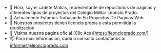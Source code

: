 - 👋 Hola, soy el cadete Matias, representante de repositorios de paginas y diferentes tipos de proyectos del Colegio Militar Leoncio Prado.
- 👀 Actualmente Estamos Trabajando En Proyectos De Paginas Web.
- 🌱 Nuestros proyectos tienen licencia propia y esta permitida la reutilizacion.
- 💞️ Visitna nuestra pagina oficial (Clic Aca)[https://leoncioprado.com/]
- 📫 Para mas informacion, duda o consulta contactanos a: informes@leoncioprado.com
